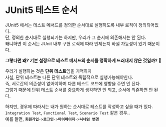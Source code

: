# JUnit5 테스트 순서      
     
JUnit5 에서는 테스트 메서드를 정의한 순서대로 실행하도록 내부 로직이 정의되어있다.             
단, 정의한 순서대로 실행되기는 하지만, 우리가 그 순서에 의존해서는 안 된다.          
왜냐하면 이 순서는 JUnit 내부 구현 로직에 따라 언제든지 바뀔 가능성이 있기 때문이다.         
      
**그렇다면 왜? 기본 설정으로 테스트 메서드의 순서를 명확하게 드러내지 않은 것일까? 🤔**          
          
우리가 실행하는 것은 **단위 테스트**임을 기억하자             
사실, 단위 테스트는 다른 단위 테스트와 독립적으로 실행가능해야한다.          
즉, 서로간의 의존성이 없어야하며 다른 테스트 코드에 영향을 주면 안 된다.        
그렇기 때문에 단위 테스트 순서를 중요하게 생각하면 안 되고, 순서에 의존하면 안 된다.       
         
하지만, 경우에 따라서는 내가 원하는 순서대로 테스트를 작성하고 싶을 때가 있다.        
`Integration Test`, `Functional Test`, `Scenario Test` 같은 경우..       
예를 들면, **`회원가입`**`->`**`로그인`**`->`**`마이페이지`**`->`**`닉네임 변경`**     

